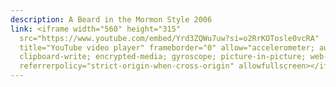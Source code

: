 ```yaml
---
description: A Beard in the Mormon Style 2006
link: <iframe width="560" height="315"
  src="https://www.youtube.com/embed/Yrd3ZQWu7uw?si=o2RrKOTosle0vcRA"
  title="YouTube video player" frameborder="0" allow="accelerometer; autoplay;
  clipboard-write; encrypted-media; gyroscope; picture-in-picture; web-share"
  referrerpolicy="strict-origin-when-cross-origin" allowfullscreen></iframe>
---
```

